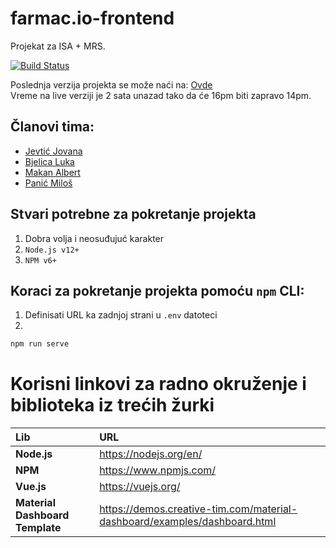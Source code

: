 # farmac.io-frontend
Projekat za ISA + MRS.

[![Build Status](https://jenkins.bjelicaluka.com/buildStatus/icon?job=farmac.io-frontend)](https://jenkins.bjelicaluka.com/job/farmac.io-frontend/)

Poslednja verzija projekta se može naći na: <a href="http://farmac-io.bjelicaluka.com/">Ovde</a><br/>
Vreme na live verziji je 2 sata unazad tako da će 16pm biti zapravo 14pm.

## Članovi tima:
<ul>
<li><a href="https://github.com/jojev">Jevtić Jovana</a></li>
<li><a href="https://github.com/bjelicaluka">Bjelica Luka</a></li>
<li><a href="https://github.com/albertmakan">Makan	Albert</a></li>
<li><a href="https://github.com/panicmilos">Panić	Miloš</a></li>
</ul>

## Stvari potrebne za pokretanje projekta

1. Dobra volja i neosuđujuć karakter
2. `Node.js v12+`
3. `NPM v6+`

## Koraci za pokretanje projekta pomoću `npm` CLI:

1. Definisati URL ka zadnjoj strani u `.env` datoteci
2.
```bash
npm run serve
```

<h1>Korisni linkovi za radno okruženje i biblioteka iz trećih žurki</h1>

| Lib | URL |
| :--- | :--- |
| <b>Node.js | https://nodejs.org/en/ |
| <b>NPM | https://www.npmjs.com/ |
| <b>Vue.js | https://vuejs.org/ |
| <b>Material Dashboard Template | https://demos.creative-tim.com/material-dashboard/examples/dashboard.html |
